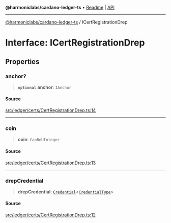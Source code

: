 **@harmoniclabs/cardano-ledger-ts** • [Readme](../Introduction) \| [API](../globals)

***

[@harmoniclabs/cardano-ledger-ts](../Introduction) / ICertRegistrationDrep

# Interface: ICertRegistrationDrep

## Properties

### anchor?

> **`optional`** **anchor**: `IAnchor`

#### Source

[src/ledger/certs/CertRegistrationDrep.ts:14](https://github.com/HarmonicLabs/cardano-ledger-ts/blob/d1659b0/src/ledger/certs/CertRegistrationDrep.ts#L14)

***

### coin

> **coin**: `CanBeUInteger`

#### Source

[src/ledger/certs/CertRegistrationDrep.ts:13](https://github.com/HarmonicLabs/cardano-ledger-ts/blob/d1659b0/src/ledger/certs/CertRegistrationDrep.ts#L13)

***

### drepCredential

> **drepCredential**: [`Credential`](../classes/Credential)\<[`CredentialType`](../enumerations/CredentialType)\>

#### Source

[src/ledger/certs/CertRegistrationDrep.ts:12](https://github.com/HarmonicLabs/cardano-ledger-ts/blob/d1659b0/src/ledger/certs/CertRegistrationDrep.ts#L12)
